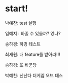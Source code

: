 # start!

박예찬: test 실행

임예지 : 바꿀 수 있을까? 있나?

송하경: 하경 테스트

최재원: 내 feature를 받아라!!!

송하경: 또 바꾼당

박예찬: 신난다 더게임 오브 데스
